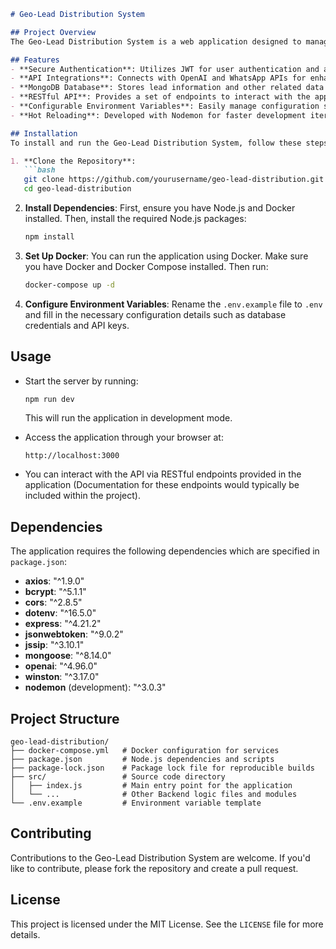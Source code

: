 

```markdown
# Geo-Lead Distribution System

## Project Overview
The Geo-Lead Distribution System is a web application designed to manage lead distribution based on geographical location. It incorporates various functionalities such as secure authentication, integration with external APIs (OpenAI, WhatsApp), and a MongoDB database for data storage. The application is built using Node.js and Express, and it aims to provide a seamless lead management experience.

## Features
- **Secure Authentication**: Utilizes JWT for user authentication and authorization.
- **API Integrations**: Connects with OpenAI and WhatsApp APIs for enhanced functionalities.
- **MongoDB Database**: Stores lead information and other related data securely.
- **RESTful API**: Provides a set of endpoints to interact with the application.
- **Configurable Environment Variables**: Easily manage configuration settings through a `.env` file.
- **Hot Reloading**: Developed with Nodemon for faster development iterations.

## Installation
To install and run the Geo-Lead Distribution System, follow these steps:

1. **Clone the Repository**:
   ```bash
   git clone https://github.com/yourusername/geo-lead-distribution.git
   cd geo-lead-distribution
   ```

2. **Install Dependencies**:
   First, ensure you have Node.js and Docker installed. Then, install the required Node.js packages:
   ```bash
   npm install
   ```

3. **Set Up Docker**:
   You can run the application using Docker. Make sure you have Docker and Docker Compose installed. Then run:
   ```bash
   docker-compose up -d
   ```

4. **Configure Environment Variables**:
   Rename the `.env.example` file to `.env` and fill in the necessary configuration details such as database credentials and API keys.

## Usage
- Start the server by running:
  ```bash
  npm run dev
  ```
  This will run the application in development mode.

- Access the application through your browser at:
  ```
  http://localhost:3000
  ```

- You can interact with the API via RESTful endpoints provided in the application (Documentation for these endpoints would typically be included within the project).

## Dependencies
The application requires the following dependencies which are specified in `package.json`:

- **axios**: "^1.9.0"
- **bcrypt**: "^5.1.1"
- **cors**: "^2.8.5"
- **dotenv**: "^16.5.0"
- **express**: "^4.21.2"
- **jsonwebtoken**: "^9.0.2"
- **jssip**: "^3.10.1"
- **mongoose**: "^8.14.0"
- **openai**: "^4.96.0"
- **winston**: "^3.17.0"
- **nodemon** (development): "^3.0.3"

## Project Structure
```
geo-lead-distribution/
├── docker-compose.yml   # Docker configuration for services
├── package.json         # Node.js dependencies and scripts
├── package-lock.json    # Package lock file for reproducible builds
├── src/                 # Source code directory
│   ├── index.js         # Main entry point for the application
│   └── ...              # Other Backend logic files and modules
└── .env.example         # Environment variable template
```

## Contributing
Contributions to the Geo-Lead Distribution System are welcome. If you'd like to contribute, please fork the repository and create a pull request.

## License
This project is licensed under the MIT License. See the `LICENSE` file for more details.
```
